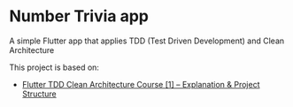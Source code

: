 # Number Trivia app

A simple Flutter app that applies TDD (Test Driven Development) and Clean Architecture

This project is based on:

- [Flutter TDD Clean Architecture Course [1] – Explanation & Project Structure](https://resocoder.com/2019/08/27/flutter-tdd-clean-architecture-course-1-explanation-project-structure/)

